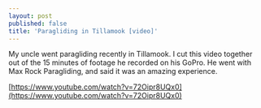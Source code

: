 ```yaml
---
layout: post
published: false
title: 'Paragliding in Tillamook [video]'
---
```

My uncle went paragliding recently in Tillamook. I cut this video together out of the 15 minutes of footage he recorded on his GoPro. He went with Max Rock Paragliding, and said it was an amazing experience.

[https://www.youtube.com/watch?v=72Oipr8UQx0](https://www.youtube.com/watch?v=72Oipr8UQx0)
